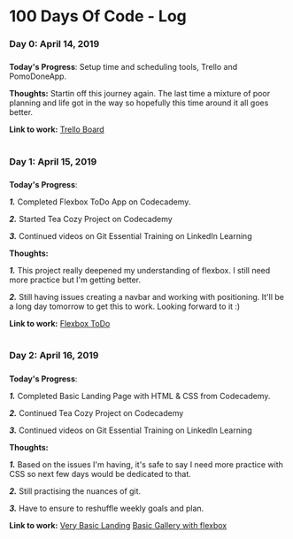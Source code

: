 # 100 Days Of Code - Log

### Day 0: April 14, 2019 
##### 

**Today's Progress**: Setup time and scheduling tools, Trello and PomoDoneApp.

**Thoughts:** Startin off this journey again. The last time a mixture of poor planning and life got in the way so hopefully this time around it all goes better.

**Link to work:** [Trello Board](https://trello.com/invite/b/iOFwxIvI/75fc828e5d85e46191a15100a1839fe6/weekly-to-dos-review-process)


#

### Day 1: April 15, 2019
#####

**Today's Progress**:

***1.*** Completed Flexbox ToDo App on Codecademy.


***2.*** Started Tea Cozy Project on Codecademy


***3.*** Continued videos on Git Essential Training on LinkedIn Learning


**Thoughts:**

***1.*** This project really deepened my understanding of flexbox. I still need more practice but I'm getting better.

***2.*** Still having issues creating a navbar and working with positioning. It'll be a long day tomorrow to get this to work. Looking forward to it :)

**Link to work:**
[Flexbox ToDo](https://priceless-tereshkova-a19962.netlify.com/)

#

### Day 2: April 16, 2019
#####

**Today's Progress**:

***1.*** Completed Basic Landing Page with HTML & CSS from Codecademy.


***2.*** Continued Tea Cozy Project on Codecademy


***3.*** Continued videos on Git Essential Training on LinkedIn Learning


**Thoughts:**

***1.*** Based on the issues I'm having, it's safe to say I need more practice with CSS so next few days would be dedicated to that.

***2.*** Still practising the nuances of git.

***3.*** Have to ensure to reshuffle weekly goals and plan.

**Link to work:**
[Very Basic Landing](https://distracted-shannon-1fa5db.netlify.com/)
[Basic Gallery with flexbox](https://oculzac.github.io/codecademy-boundary-spacing/)
